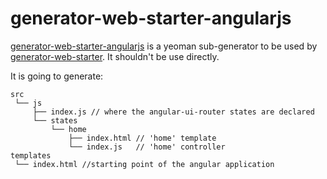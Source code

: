 # generator-web-starter-angularjs


[generator-web-starter-angularjs](https://github.com/forumone/generator-web-starter-angularjs/) is a yeoman sub-generator to be used by [generator-web-starter](https://github.com/forumone/generator-web-starter).
It shouldn't be use directly.

It is going to generate:

```
src
 └── js
     ├── index.js // where the angular-ui-router states are declared
     └── states
         └── home
             ├── index.html // 'home' template
             └── index.js   // 'home' controller
templates
 └── index.html //starting point of the angular application
 ```